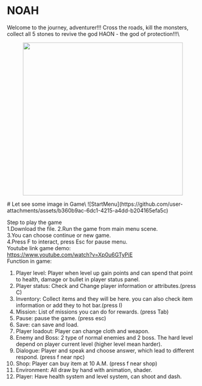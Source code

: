 # NOAH
Welcome to the journey, adventurer!!! Cross the roads, kill the monsters, collect all 5 stones to revive the god HAON - the god of protection!!!\
<p align="center">
  <img width="420" height="402" src="https://github.com/user-attachments/assets/5ab710f6-0893-4a3e-ba00-a5c53f6aa3bf">
</p>
# Let see some image in Game\
![StartMenu](https://github.com/user-attachments/assets/b360b9ac-6dc1-4215-a4dd-b204165efa5c)

Step to play the game\
1.Download the file.
2.Run the game from main menu scene.\
3.You can choose continue or new game.\
4.Press F to interact, press Esc for pause menu.\
Youtube link game demo:\
https://www.youtube.com/watch?v=Xp0u6GTyPiE
\
Function in game:
1. Player level: Player when level up gain points and can spend that point to health, damage or bullet in player status panel.
2. Player status: Check and Change player information or attributes.(press C)
3. Inventory: Collect items and they will be here. you can also check item information or add they to hot bar.(press I)
4. Mission: List of missions you can do for rewards. (press Tab)
5. Pause: pause the game. (press esc)
6. Save: can save and load.
7. Player loadout: Player can change cloth and weapon.
8. Enemy and Boss: 2 type of normal enemies and 2 boss. The hard level depend on player current level (higher level mean harder).
9. Dialogue: Player and speak and choose answer, which lead to different respond. (press f near npc)
10. Shop: Player can buy item at 10 A.M. (press f near shop)
11. Environment: All draw by hand with animation, shader.
12. Player: Have health system and level system, can shoot and dash.
